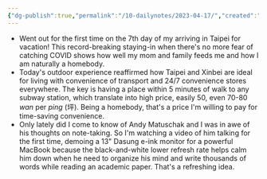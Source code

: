 ```yaml
---
{"dg-publish":true,"permalink":"/10-dailynotes/2023-04-17/","created":"","updated":""}
---
```


- Went out for the first time on the 7th day of my arriving in Taipei for vacation! This record-breaking staying-in when there's no more fear of catching COVID shows how well my mom and family feeds me and how I am naturally a homebody.
- Today's outdoor experience reaffirmed how Taipei and Xinbei are ideal for living with convenience of transport and 24/7 convenience stores everywhere. The key is having a place within 5 minutes of walk to any subway station, which translate into high price, easily 50, even 70-80 *wan* per *ping* (坪). Being a homebody, that's a price I'm willing to pay for time-saving convenience.
- Only lately did I come to know of Andy Matuschak and I was in awe of his thoughts on note-taking. So I'm watching a video of him talking for the first time, demoing a 13" Dasung e-ink monitor for a powerful MacBook because the black-and-white lower refresh rate helps calm him down when he need to organize his mind and write thousands of words while reading an academic paper. That's a refreshing idea.